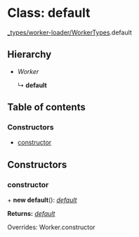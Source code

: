 # Class: default

[\_types/worker-loader/WorkerTypes](../modules/_types_worker_loader_workertypes.md).default

## Hierarchy

- _Worker_

  ↳ **default**

## Table of contents

### Constructors

- [constructor](_types_worker_loader_workertypes.default.md#constructor)

## Constructors

### constructor

\+ **new default**(): [_default_](_types_worker_loader_workertypes.default.md)

**Returns:** [_default_](_types_worker_loader_workertypes.default.md)

Overrides: Worker.constructor
